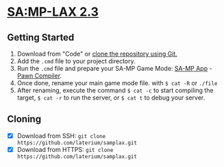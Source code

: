# [SA:MP-LAX 2.3]()

## Getting Started
1. Download from "Code" or [clone the repository using Git.](#cloning)
2. Add the `.cmd` file to your project directory.
3. Run the `.cmd` file and prepare your SA-MP Game Mode: [SA-MP App](https://sa-mp.app/) - [Pawn Compiler](https://github.com/pawn-lang/compiler/releases).
4. Once done, rename your main game mode file. with `$ cat -R` or `./file`
5. After renaming, execute the command `$ cat -c` to start compiling the target, `$ cat -r` to run the server, or `$ cat t` to debug your server.

## Cloning
- [x] Download from SSH: `git clone https://github.com/laterium/samplax.git`
- [x] Download from HTTPS: `git clone https://github.com/laterium/samplax.git`
